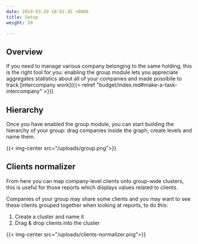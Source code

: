 ```yaml
---
date: 2019-03-29 10:01:45 +0000
title: Setup
weight: 20

---
```

## Overview

If you need to manage various company belonging to the same holding, this is the right tool for you: enabling the group module lets you appreciate aggregates statistics about all of your companies and made possibile to track [intercompany work]({{< relref "budget/index.md#make-a-task-intercompany" >}}).

## Hierarchy

Once you have enabled the group module, you can start building the hierarchy of your group: drag companies inside the graph, create levels and name them.

{{< img-center src="/uploads/group.png">}}

## Clients normalizer

From here you can map company-level clients onto group-wide clusters, this is useful for those reports which displays values related to clients.

Companies of your group may share some clients and you may want to see these clients grouped together when looking at reports, to do this:

1.	Create a cluster and name it
2.	Drag & drop clients into the cluster	 

{{< img-center src="/uploads/clients-normalizer.png">}}